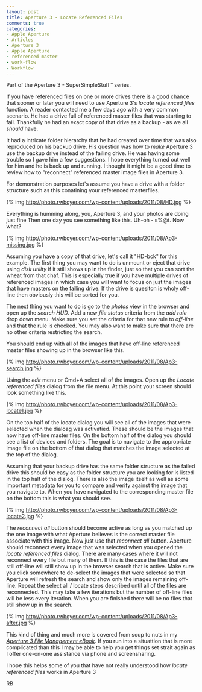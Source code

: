 ```yaml
---
layout: post
title: Aperture 3 - Locate Referenced Files
comments: true
categories:
- Apple Aperture
- Articles
- Aperture 3
- Apple Aperture
- referenced master
- work-flow
- Workflow
---
```

Part of the Aperture 3 - SuperSimpleStuff™ series.

If you have referenced files on one or more drives there is a good chance that sooner or later you will need to use Aperture 3's <em>locate referenced files</em> function. A reader contacted me a few days ago with a very common scenario. He had a drive full of referenced master files that was starting to fail. Thankfully he had an exact copy of that drive as a backup - as we all <em>should</em> have.

It had a intricate folder hierarchy that he had created over time that was also reproduced on his backup drive. His question was how to <em>make</em> Aperture 3 use the backup drive instead of the failing drive. He was having some trouble so I gave him a few suggestions. I hope everything turned out well for him and he is back up and running. I thought it might be a good time to review how to "reconnect" referenced master image files in Aperture 3.

For demonstration purposes let's assume you have a drive with a folder structure such as this conatining your referenced masterfiles.

{% img http://photo.rwboyer.com/wp-content/uploads/2011/08/HD.jpg %}

Everything is humming along, you, Aperture 3, and your photos are doing just fine Then one day you see something like this. Uh-oh - s%@t. Now what?

{% img http://photo.rwboyer.com/wp-content/uploads/2011/08/Ap3-missing.jpg %}

Assuming you have a copy of that drive, let's call it "HD-bck" for this example. The first thing you may want to do is unmount or eject that drive using <em>disk utility</em> if it still shows up in the finder, just so that you can sort the wheat from that chaf. This is especially true if you have multiple drives of referenced images in which case you will want to focus on just the images that have masters on the failing drive. If the drive is quesiton is wholy off-line then obviously this will be sorted for you.

The next thing you want to do is go to the <em>photos</em> view in the browser and open up the <em>search HUD</em>. Add a new <em>file status</em> criteria from the <em>add rule</em> drop down menu. Make sure you set the criteria for that new rule to <em>off-line</em> and that the rule is checked. You may also want to make sure that there are no other criteria restricting the search.

You should end up with all of the images that have off-line referenced master files showing up in the browser like this.

{% img http://photo.rwboyer.com/wp-content/uploads/2011/08/Ap3-search.jpg %}

Using the <em>edit</em> menu or Cmd+A select all of the images. Open up the <em>Locate referenced files</em> dialog from the file menu. At this point your screen should look something like this.

{% img http://photo.rwboyer.com/wp-content/uploads/2011/08/Ap3-locate1.jpg %}

On the top half of the locate dialog you will see all of the images that were selected when the dialoag was activatied. These should be the images that now have off-line master files. On the bottom half of the dialog you should see a list of devices and folders. The goal is to navigate to the appropriate image file on the bottom of that dialog that matches the image selected at the top of the dialog.

Assuming that your backup drive has the same folder structure as the failed drive this should be easy as the folder structure you are looking for is listed in the top half of the dialog. There is also the image itself as well as some important metadata for you to compare and verify against the image that you navigate to. When you have navigated to the corresponding master file on the bottom this is what you should see.

{% img http://photo.rwboyer.com/wp-content/uploads/2011/08/Ap3-locate2.jpg %}

The <em>reconnect all</em> button should become active as long as you matched up the one image with what Aperture believes is the correct master file associate with this image. Now just use that <em>reconnect all</em> button. Aperture should reconnect every image that was selected when you opened the <em>locate referenced files</em> dialog. There are many cases where it will not reconnect every file but many of them. If this is the case the files that are still off-line will still show up in the browser search that is active. Make sure you click somewhere to de-select the images that were selected so that Aperture will refresh the search and show only the images remaining off-line. Repeat the select all / locate steps described until all of the files are reconnected. This may take a few iterations but the number of off-line files will be less every iteration. When you are finished there will be no files that still show up in the search.

{% img http://photo.rwboyer.com/wp-content/uploads/2011/08/Ap3-after.jpg %}

This kind of thing and much more is covered from soup to nuts in my <em><a href="http://photo.rwboyer.com/aperture-ebooks/">Aperture 3 File Management eBook</a></em>. If you run into a situattion that is more complicated than this I may be able to help you get things set strait again as I offer one-on-one assistance via phone and screensharing.

I hope this helps some of you that have not really understood how <em>locate referenced files</em> works in Aperture 3

RB